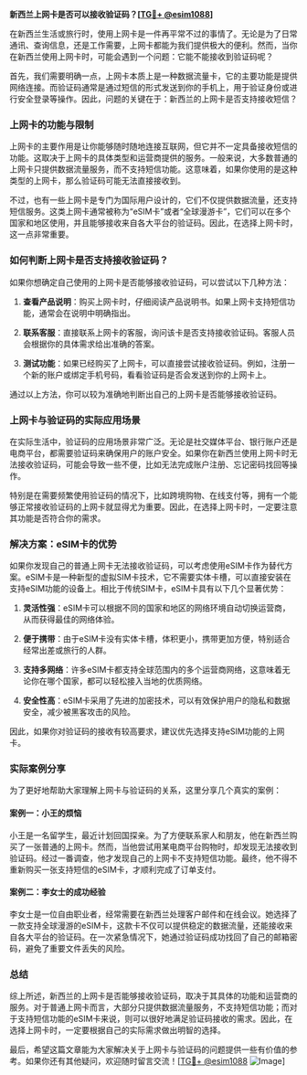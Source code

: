 **新西兰上网卡是否可以接收验证码？[[TG💪+ @esim1088](https://t.me/s/esim1088)]**

在新西兰生活或旅行时，使用上网卡是一件再平常不过的事情了。无论是为了日常通讯、查询信息，还是工作需要，上网卡都能为我们提供极大的便利。然而，当你在新西兰使用上网卡时，可能会遇到一个问题：它能不能接收到验证码呢？

首先，我们需要明确一点，上网卡本质上是一种数据流量卡，它的主要功能是提供网络连接。而验证码通常是通过短信的形式发送到你的手机上，用于验证身份或进行安全登录等操作。因此，问题的关键在于：新西兰的上网卡是否支持接收短信？

### 上网卡的功能与限制

上网卡的主要作用是让你能够随时随地连接互联网，但它并不一定具备接收短信的功能。这取决于上网卡的具体类型和运营商提供的服务。一般来说，大多数普通的上网卡只提供数据流量服务，而不支持短信功能。这意味着，如果你使用的是这种类型的上网卡，那么验证码可能无法直接接收到。

不过，也有一些上网卡是专门为国际用户设计的，它们不仅提供数据流量，还支持短信服务。这类上网卡通常被称为“eSIM卡”或者“全球漫游卡”，它们可以在多个国家和地区使用，并且能够接收来自各大平台的验证码。因此，在选择上网卡时，这一点非常重要。

### 如何判断上网卡是否支持接收验证码？

如果你想确定自己使用的上网卡是否能够接收验证码，可以尝试以下几种方法：

1. **查看产品说明**：购买上网卡时，仔细阅读产品说明书。如果上网卡支持短信功能，通常会在说明中明确指出。
   
2. **联系客服**：直接联系上网卡的客服，询问该卡是否支持接收验证码。客服人员会根据你的具体需求给出准确的答案。

3. **测试功能**：如果已经购买了上网卡，可以直接尝试接收验证码。例如，注册一个新的账户或绑定手机号码，看看验证码是否会发送到你的上网卡上。

通过以上方法，你可以较为准确地判断出自己的上网卡是否能够接收验证码。

### 上网卡与验证码的实际应用场景

在实际生活中，验证码的应用场景非常广泛。无论是社交媒体平台、银行账户还是电商平台，都需要验证码来确保用户的账户安全。如果你在新西兰使用上网卡时无法接收验证码，可能会导致一些不便，比如无法完成账户注册、忘记密码找回等操作。

特别是在需要频繁使用验证码的情况下，比如跨境购物、在线支付等，拥有一个能够正常接收验证码的上网卡就显得尤为重要。因此，在选择上网卡时，一定要注意其功能是否符合你的需求。

### 解决方案：eSIM卡的优势

如果你发现自己的普通上网卡无法接收验证码，可以考虑使用eSIM卡作为替代方案。eSIM卡是一种新型的虚拟SIM卡技术，它不需要实体卡槽，可以直接安装在支持eSIM功能的设备上。相比于传统SIM卡，eSIM卡具有以下几个显著优势：

1. **灵活性强**：eSIM卡可以根据不同的国家和地区的网络环境自动切换运营商，从而获得最佳的网络体验。

2. **便于携带**：由于eSIM卡没有实体卡槽，体积更小，携带更加方便，特别适合经常出差或旅行的人群。

3. **支持多网络**：许多eSIM卡都支持全球范围内的多个运营商网络，这意味着无论你在哪个国家，都可以轻松接入当地的优质网络。

4. **安全性高**：eSIM卡采用了先进的加密技术，可以有效保护用户的隐私和数据安全，减少被黑客攻击的风险。

因此，如果你对验证码的接收有较高要求，建议优先选择支持eSIM功能的上网卡。

### 实际案例分享

为了更好地帮助大家理解上网卡与验证码的关系，这里分享几个真实的案例：

#### 案例一：小王的烦恼

小王是一名留学生，最近计划回国探亲。为了方便联系家人和朋友，他在新西兰购买了一张普通的上网卡。然而，当他尝试用某电商平台购物时，却发现无法接收到验证码。经过一番调查，他才发现自己的上网卡不支持短信功能。最终，他不得不重新购买一张支持短信的eSIM卡，才顺利完成了订单支付。

#### 案例二：李女士的成功经验

李女士是一位自由职业者，经常需要在新西兰处理客户邮件和在线会议。她选择了一款支持全球漫游的eSIM卡，这款卡不仅可以提供稳定的数据流量，还能接收来自各大平台的验证码。在一次紧急情况下，她通过验证码成功找回了自己的邮箱密码，避免了重要文件丢失的风险。

### 总结

综上所述，新西兰的上网卡是否能够接收验证码，取决于其具体的功能和运营商的服务。对于普通上网卡而言，大部分只提供数据流量服务，不支持短信功能；而对于支持短信功能的eSIM卡来说，则可以很好地满足验证码接收的需求。因此，在选择上网卡时，一定要根据自己的实际需求做出明智的选择。

最后，希望这篇文章能为大家解决关于上网卡与验证码的问题提供一些有价值的参考。如果你还有其他疑问，欢迎随时留言交流！[[TG💪+ @esim1088](https://t.me/s/esim1088) ![Image](https://i.postimg.cc/4NQfJmqS/Snipaste-2025-05-13-00-14-12.png)]
